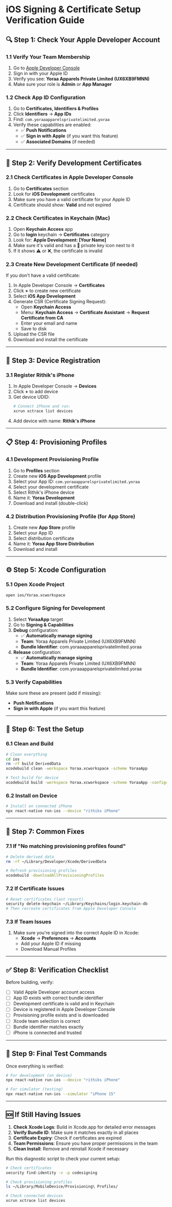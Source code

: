 # iOS Signing & Certificate Setup Verification Guide

## 🔍 Step 1: Check Your Apple Developer Account

### 1.1 Verify Your Team Membership
1. Go to [Apple Developer Console](https://developer.apple.com/account/)
2. Sign in with your Apple ID
3. Verify you see: **Yoraa Apparels Private Limited (UX6XB9FMNN)**
4. Make sure your role is **Admin** or **App Manager**

### 1.2 Check App ID Configuration
1. Go to **Certificates, Identifiers & Profiles**
2. Click **Identifiers** → **App IDs**
3. Find: `com.yoraaapparelsprivatelimited.yoraa`
4. Verify these capabilities are enabled:
   - ✅ **Push Notifications**
   - ✅ **Sign in with Apple** (if you want this feature)
   - ✅ **Associated Domains** (if needed)

---

## 🔑 Step 2: Verify Development Certificates

### 2.1 Check Certificates in Apple Developer Console
1. Go to **Certificates** section
2. Look for **iOS Development** certificates
3. Make sure you have a valid certificate for your Apple ID
4. Certificate should show: **Valid** and not expired

### 2.2 Check Certificates in Keychain (Mac)
1. Open **Keychain Access** app
2. Go to **login** keychain → **Certificates** category
3. Look for: **Apple Development: [Your Name]**
4. Make sure it's valid and has a 🔑 private key icon next to it
5. If it shows ⚠️ or ❌, the certificate is invalid

### 2.3 Create New Development Certificate (if needed)
If you don't have a valid certificate:
1. In Apple Developer Console → **Certificates**
2. Click **+** to create new certificate
3. Select **iOS App Development**
4. Generate CSR (Certificate Signing Request):
   - Open **Keychain Access**
   - Menu: **Keychain Access** → **Certificate Assistant** → **Request Certificate from CA**
   - Enter your email and name
   - Save to disk
5. Upload the CSR file
6. Download and install the certificate

---

## 📱 Step 3: Device Registration

### 3.1 Register Rithik's iPhone
1. In Apple Developer Console → **Devices**
2. Click **+** to add device
3. Get device UDID:
   ```bash
   # Connect iPhone and run:
   xcrun xctrace list devices
   ```
4. Add device with name: **Rithik's iPhone**

---

## 📋 Step 4: Provisioning Profiles

### 4.1 Development Provisioning Profile
1. Go to **Profiles** section
2. Create new **iOS App Development** profile
3. Select your App ID: `com.yoraaapparelsprivatelimited.yoraa`
4. Select your development certificate
5. Select Rithik's iPhone device
6. Name it: **Yoraa Development**
7. Download and install (double-click)

### 4.2 Distribution Provisioning Profile (for App Store)
1. Create new **App Store** profile
2. Select your App ID
3. Select distribution certificate
4. Name it: **Yoraa App Store Distribution**
5. Download and install

---

## ⚙️ Step 5: Xcode Configuration

### 5.1 Open Xcode Project
```bash
open ios/Yoraa.xcworkspace
```

### 5.2 Configure Signing for Development
1. Select **YoraaApp** target
2. Go to **Signing & Capabilities**
3. **Debug** configuration:
   - ✅ **Automatically manage signing**
   - **Team**: Yoraa Apparels Private Limited (UX6XB9FMNN)
   - **Bundle Identifier**: com.yoraaapparelsprivatelimited.yoraa
4. **Release** configuration:
   - ✅ **Automatically manage signing**
   - **Team**: Yoraa Apparels Private Limited (UX6XB9FMNN)
   - **Bundle Identifier**: com.yoraaapparelsprivatelimited.yoraa

### 5.3 Verify Capabilities
Make sure these are present (add if missing):
- **Push Notifications**
- **Sign in with Apple** (if you want this feature)

---

## 🧪 Step 6: Test the Setup

### 6.1 Clean and Build
```bash
# Clean everything
cd ios
rm -rf build DerivedData
xcodebuild clean -workspace Yoraa.xcworkspace -scheme YoraaApp

# Test build for device
xcodebuild build -workspace Yoraa.xcworkspace -scheme YoraaApp -configuration Debug -destination 'platform=iOS,name=rithiks iPhone'
```

### 6.2 Install on Device
```bash
# Install on connected iPhone
npx react-native run-ios --device "rithiks iPhone"
```

---

## 🔧 Step 7: Common Fixes

### 7.1 If "No matching provisioning profiles found"
```bash
# Delete derived data
rm -rf ~/Library/Developer/Xcode/DerivedData

# Refresh provisioning profiles
xcodebuild -downloadAllProvisioningProfiles
```

### 7.2 If Certificate Issues
```bash
# Reset certificates (last resort)
security delete-keychain ~/Library/Keychains/login.keychain-db
# Then recreate certificates from Apple Developer Console
```

### 7.3 If Team Issues
1. Make sure you're signed into the correct Apple ID in Xcode:
   - **Xcode** → **Preferences** → **Accounts**
   - Add your Apple ID if missing
   - Download Manual Profiles

---

## ✅ Step 8: Verification Checklist

Before building, verify:
- [ ] Valid Apple Developer account access
- [ ] App ID exists with correct bundle identifier
- [ ] Development certificate is valid and in Keychain
- [ ] Device is registered in Apple Developer Console
- [ ] Provisioning profile exists and is downloaded
- [ ] Xcode team selection is correct
- [ ] Bundle identifier matches exactly
- [ ] iPhone is connected and trusted

---

## 🚀 Step 9: Final Test Commands

Once everything is verified:

```bash
# For development (on device)
npx react-native run-ios --device "rithiks iPhone"

# For simulator (testing)
npx react-native run-ios --simulator "iPhone 15"
```

---

## 🆘 If Still Having Issues

1. **Check Xcode Logs**: Build in Xcode.app for detailed error messages
2. **Verify Bundle ID**: Make sure it matches exactly in all places
3. **Certificate Expiry**: Check if certificates are expired
4. **Team Permissions**: Ensure you have proper permissions in the team
5. **Clean Install**: Remove and reinstall Xcode if necessary

Run this diagnostic script to check your current setup:
```bash
# Check certificates
security find-identity -v -p codesigning

# Check provisioning profiles
ls ~/Library/MobileDevice/Provisioning\ Profiles/

# Check connected devices
xcrun xctrace list devices
```
